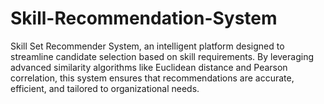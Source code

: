 # Skill-Recommendation-System
Skill Set Recommender System, an intelligent platform designed to streamline candidate selection based on skill requirements. By leveraging advanced similarity algorithms like Euclidean distance and Pearson correlation, this system ensures that recommendations are accurate, efficient, and tailored to organizational needs.
